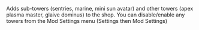 Adds sub-towers (sentries, marine, mini sun avatar) and other towers (apex plasma master, glaive dominus) to the shop. You can disable/enable any towers from the Mod Settings menu (Settings then Mod Settings)